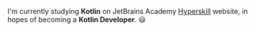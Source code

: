 I'm currently studying **Kotlin** on JetBrains Academy [Hyperskill](https://hyperskill.org) website, in hopes of becoming a **Kotlin Developer**. 😃
